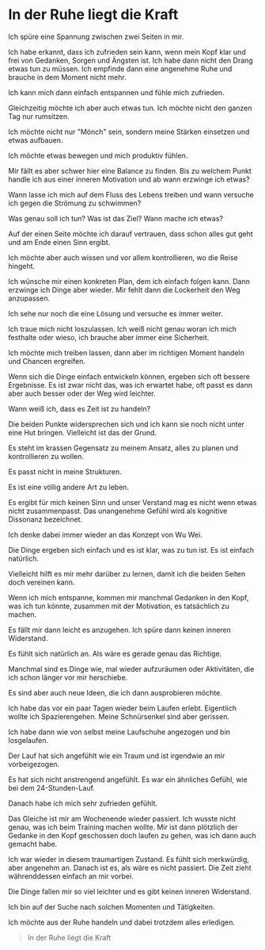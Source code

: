 # In der Ruhe liegt die Kraft

Ich spüre eine Spannung zwischen zwei Seiten in mir. 

Ich habe erkannt, dass ich zufrieden sein kann, wenn mein Kopf klar und frei von Gedanken, Sorgen und Ängsten ist. Ich habe dann nicht den Drang etwas tun zu müssen. Ich empfinde dann eine angenehme Ruhe und brauche in dem Moment nicht mehr.

Ich kann mich dann einfach entspannen und fühle mich zufrieden.

Gleichzeitig möchte ich aber auch etwas tun. Ich möchte nicht den ganzen Tag nur rumsitzen.

Ich möchte nicht nur "Mönch" sein, sondern meine Stärken einsetzen und etwas aufbauen.

Ich möchte etwas bewegen und mich produktiv fühlen.

Mir fällt es aber schwer hier eine Balance zu finden. Bis zu welchem Punkt handle ich aus einer inneren Motivation und ab wann erzwinge ich etwas?

Wann lasse ich mich auf dem Fluss des Lebens treiben und wann versuche ich gegen die Strömung zu schwimmen?

Was genau soll ich tun? Was ist das Ziel? Wann mache ich etwas?

Auf der einen Seite möchte ich darauf vertrauen, dass schon alles gut geht und am Ende einen Sinn ergibt.

Ich möchte aber auch wissen und vor allem kontrollieren, wo die Reise hingeht.

Ich wünsche mir einen konkreten Plan, dem ich einfach folgen kann. Dann erzwinge ich Dinge aber wieder. Mir fehlt dann die Lockerheit den Weg anzupassen.

Ich sehe nur noch die eine Lösung und versuche es immer weiter.

Ich traue mich nicht loszulassen. Ich weiß nicht genau woran ich mich festhalte oder wieso, ich brauche aber immer eine Sicherheit.

Ich möchte mich treiben lassen, dann aber im richtigen Moment handeln und Chancen ergreifen.

Wenn sich die Dinge einfach entwickeln können, ergeben sich oft bessere Ergebnisse. Es ist zwar nicht das, was ich erwartet habe, oft passt es dann aber auch besser oder der Weg wird leichter.

Wann weiß ich, dass es Zeit ist zu handeln?

Die beiden Punkte widersprechen sich und ich kann sie noch nicht unter eine Hut bringen. Vielleicht ist das der Grund.

Es steht im krassen Gegensatz zu meinem Ansatz, alles zu planen und kontrollieren zu wollen.

Es passt nicht in meine Strukturen.

Es ist eine völlig andere Art zu leben.

Es ergibt für mich keinen Sinn und unser Verstand mag es nicht wenn etwas nicht zusammenpasst. Das unangenehme Gefühl wird als kognitive Dissonanz bezeichnet.

Ich denke dabei immer wieder an das Konzept von Wu Wei.

Die Dinge ergeben sich einfach und es ist klar, was zu tun ist. Es ist einfach natürlich.

Vielleicht hilft es mir mehr darüber zu lernen, damit ich die beiden Seiten doch vereinen kann.

Wenn ich mich entspanne, kommen mir manchmal Gedanken in den Kopf, was ich tun könnte, zusammen mit der Motivation, es tatsächlich zu machen.

Es fällt mir dann leicht es anzugehen. Ich spüre dann keinen inneren Widerstand.

Es fühlt sich natürlich an. Als wäre es gerade genau das Richtige.

Manchmal sind es Dinge wie, mal wieder aufzuräumen oder Aktivitäten, die ich schon länger vor mir herschiebe.

Es sind aber auch neue Ideen, die ich dann ausprobieren möchte.

Ich habe das vor ein paar Tagen wieder beim Laufen erlebt. Eigentlich wollte ich Spazierengehen. Meine Schnürsenkel sind aber gerissen.

Ich habe dann wie von selbst meine Laufschuhe angezogen und bin losgelaufen.

Der Lauf hat sich angefühlt wie ein Traum und ist irgendwie an mir vorbeigezogen.

Es hat sich nicht anstrengend angefühlt. Es war ein ähnliches Gefühl, wie bei dem 24-Stunden-Lauf.

Danach habe ich mich sehr zufrieden gefühlt.

Das Gleiche ist mir am Wochenende wieder passiert. Ich wusste nicht genau, was ich beim Training machen wollte. Mir ist dann plötzlich der Gedanke in den Kopf geschossen doch laufen zu gehen, was ich dann auch gemacht habe.

Ich war wieder in diesem traumartigen Zustand. Es fühlt sich merkwürdig, aber angenehm an. Danach ist es, als wäre es nicht passiert. Die Zeit zieht währenddessen einfach an mir vorbei.

Die Dinge fallen mir so viel leichter und es gibt keinen inneren Widerstand.

Ich bin auf der Suche nach solchen Momenten und Tätigkeiten.

Ich möchte aus der Ruhe handeln und dabei trotzdem alles erledigen.

> In der Ruhe liegt die Kraft
